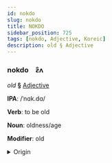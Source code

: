 ```yaml
---
id: nokdo
slug: nokdo
title: NOKDO
sidebar_position: 725
tags: [nokdo, Adjective, Koreic]
description: old § Adjective
---
```


### nokdo&emsp;<span kind="abugida">ƨ̑ʌ</span>

*old* **§** [Adjective](../../tags/Adjective)

**IPA**: /ˈnɑk.dɑ/

**Verb**: to be old

**Noun**: oldness/age

**Modifier**: old

<details>
    <summary>Origin</summary>
    Korean 낡다 nakda [na̠k̚t͈a̠]<br/>
    <em>Koreic Language Family</em>
</details>